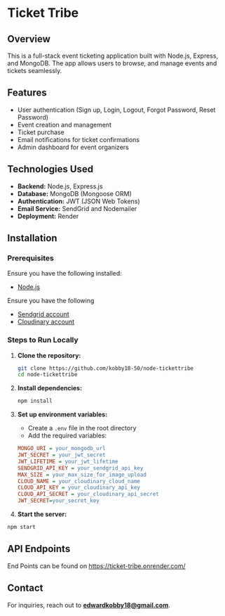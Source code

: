 # Ticket Tribe

## Overview

This is a full-stack event ticketing application built with Node.js, Express, and MongoDB. The app allows users to browse, and manage events and tickets seamlessly.

## Features

- User authentication (Sign up, Login, Logout, Forgot Password, Reset Password)
- Event creation and management
- Ticket purchase
- Email notifications for ticket confirmations
- Admin dashboard for event organizers

## Technologies Used

- **Backend:** Node.js, Express.js
- **Database:** MongoDB (Mongoose ORM)
- **Authentication:** JWT (JSON Web Tokens)
- **Email Service:** SendGrid and Nodemailer
- **Deployment:** Render

## Installation

### Prerequisites

Ensure you have the following installed:

- [Node.js](https://nodejs.org/)

Ensure you have the following
- [Sendgrid account](https://sendgrid.com/en-us)
- [Cloudinary account](https://cloudinary.com/)

### Steps to Run Locally

1. **Clone the repository:**
   ```sh
   git clone https://github.com/kobby18-50/node-tickettribe
   cd node-tickettribe
   ```
2. **Install dependencies:**
   ```sh
   npm install
   ```
3. **Set up environment variables:**

   - Create a `.env` file in the root directory
   - Add the required variables:

   ```ini
   MONGO_URI = your_mongodb_url
   JWT_SECRET = your_jwt_secret
   JWT_LIFETIME = your_jwt_lifetime
   SENDGRID_API_KEY = your_sendgrid_api_key
   MAX_SIZE = your_max_size_for_image_upload
   CLOUD_NAME = your_cloudinary_cloud_name
   CLOUD_API_KEY = your_cloudinary_api_key
   CLOUD_API_SECRET = your_cloudinary_api_secret
   JWT_SECRET=your_secret_key
   ```


4. **Start the server:**

```sh
npm start
`````

## API Endpoints

End Points can be found on https://ticket-tribe.onrender.com/


## Contact

For inquiries, reach out to **edwardkobby18@gmail.com**.
